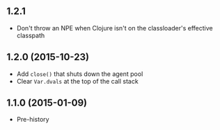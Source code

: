 ## 1.2.1

* Don't throw an NPE when Clojure isn't on the classloader's effective
  classpath

## 1.2.0 (2015-10-23)

* Add `close()` that shuts down the agent pool
* Clear `Var.dvals` at the top of the call stack

## 1.1.0 (2015-01-09)

* Pre-history
